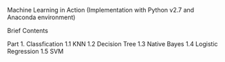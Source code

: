 Machine Learning in Action
(Implementation with Python v2.7 and Anaconda environment)

Brief Contents

Part 1. Classfication
1.1	KNN
1.2	Decision Tree
1.3 Native Bayes
1.4 Logistic Regression
1.5 SVM
